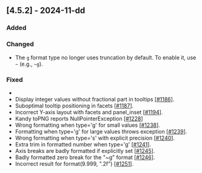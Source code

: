 ## [4.5.2] - 2024-11-dd

### Added

### Changed
- The `g` format type no longer uses truncation by default. To enable it, use `~` (e.g., `~g`).
  
### Fixed
- 
- Display integer values without fractional part in tooltips [[#1186](https://github.com/JetBrains/lets-plot/issues/1186)].
- Suboptimal tooltip positioning in facets [[#1187](https://github.com/JetBrains/lets-plot/issues/1187)].
- Incorrect Y-axis layout with facets and panel_inset [[#1194](https://github.com/JetBrains/lets-plot/issues/1194)].
- Kandy toPNG reports NullPointerException [[#1228](https://github.com/JetBrains/lets-plot/issues/1228)]
- Wrong formatting when type='g' for small values [[#1238](https://github.com/JetBrains/lets-plot/issues/1238)].
- Formatting when type='g' for large values throws exception [[#1239](https://github.com/JetBrains/lets-plot/issues/1239)].
- Wrong formatting when type='s' with explicit precision [[#1240](https://github.com/JetBrains/lets-plot/issues/1240)].
- Extra trim in formatted number when type='g' [[#1241](https://github.com/JetBrains/lets-plot/issues/1241)].
- Axis breaks are badly formatted if explicitly set [[#1245](https://github.com/JetBrains/lets-plot/issues/1245)].
- Badly formatted zero break for the "~g" format [[#1246](https://github.com/JetBrains/lets-plot/issues/1246)].
- Incorrect result for format(9.999, ".2f") [[#1251](https://github.com/JetBrains/lets-plot/issues/1251)].
